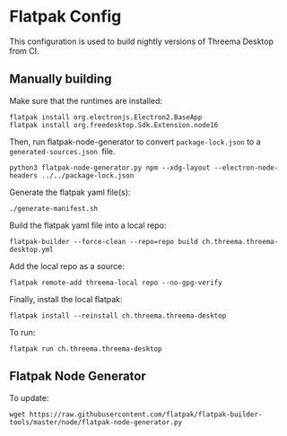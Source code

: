 # Flatpak Config

This configuration is used to build nightly versions of Threema Desktop from CI.

## Manually building

Make sure that the runtimes are installed:

    flatpak install org.electronjs.Electron2.BaseApp
    flatpak install org.freedesktop.Sdk.Extension.node16

Then, run flatpak-node-generator to convert `package-lock.json` to a
`generated-sources.json `file.

    python3 flatpak-node-generator.py npm --xdg-layout --electron-node-headers ../../package-lock.json

Generate the flatpak yaml file(s):

    ./generate-manifest.sh

Build the flatpak yaml file into a local repo:

    flatpak-builder --force-clean --repo=repo build ch.threema.threema-desktop.yml

Add the local repo as a source:

    flatpak remote-add threema-local repo --no-gpg-verify

Finally, install the local flatpak:

    flatpak install --reinstall ch.threema.threema-desktop

To run:

    flatpak run ch.threema.threema-desktop

## Flatpak Node Generator

To update:

    wget https://raw.githubusercontent.com/flatpak/flatpak-builder-tools/master/node/flatpak-node-generator.py
